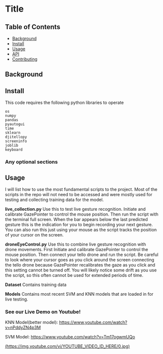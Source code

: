 # Title

## Table of Contents

- [Background](#background)
- [Install](#install)
- [Usage](#usage)
- [API](#api)
- [Contributing](#contributing)


## Background


## Install

This code requires the following python libraries to operate

```
os
numpy
pandas
pyautogui
time
sklearn
djitellopy
screeninfo
joblib
keyboard  
```

### Any optional sections

## Usage
I will list how to use the most fundamental scripts to the project. Most of the scripts in the repo will not need to be accessed and were mostly used for testing and collecting training data for the model.

**live_collection.py**
  Use this to test live gesture recognition. Initiate and calibrate GazePointer to control the mouse position. Then run the script with the terminal full screen. When the bar appears below the last predicted gesture this is the indication for you to begin recording your next gesture. You can also run this just using your mouse as the script tracks the position of your cursor on the screen.

**droneEyeControl.py**
  Use this to combine live gesture recognition with drone movements. First Initiate and calibrate GazePointer to control the mouse position. Then connect your tello drone and run the script. Be careful to look where your cursor goes as you click around the screen connecting the tello drone because GazePointer recalibrates the gaze as you click and this setting cannot be turned off. You will likely notice some drift as you use the script, so this often cannot be used for extended periods of time.

**Dataset**
  Contains training data

**Models**
  Contains most recent SVM and KNN models that are loaded in for live testing.


### See our Live Demo on Youtube!
KNN Model(better model): https://www.youtube.com/watch?v=nPddyZN4p3M

SVM Model: https://www.youtube.com/watch?v=Tm17ogwmUQo


[(https://img.youtube.com/vi/YOUTUBE_VIDEO_ID_HERE/0.jpg)](https://www.youtube.com/watch?v=Tm17ogwmUQo)




